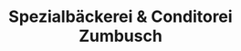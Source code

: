 ---
title: "Spezialbäckerei & Conditorei Zumbusch"
url: /stadtlohn/spezialbaeckerei-und-conditorei-zumbusch/
shop: Bäckerei
---